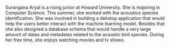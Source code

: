 Surangana Aryal is a rising junior at Howard University. She is majoring in Computer Science. This summer, she worked with the acoustics species identification. She was involved in building a dekstop application that would help the users better interact with the machine learning model. Besides that she also designed a database schema that would handle a very large amount of datas and metadatas related to the acoustic bird species. During her free time, she enjoys watching movies and tv shows.
